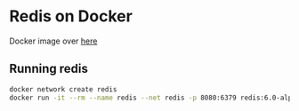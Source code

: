# Redis on Docker

Docker image over [here](https://hub.docker.com/_/redis)

## Running redis
```sh
docker network create redis
docker run -it --rm --name redis --net redis -p 8080:6379 redis:6.0-alpine
```
